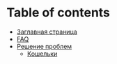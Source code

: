 # Table of contents

* [Заглавная страница](README.md)
* [FAQ](faq.md)
* [Решение проблем](troubleshooting/README.md)
  * [Кошельки](troubleshooting/koshelki.md)

